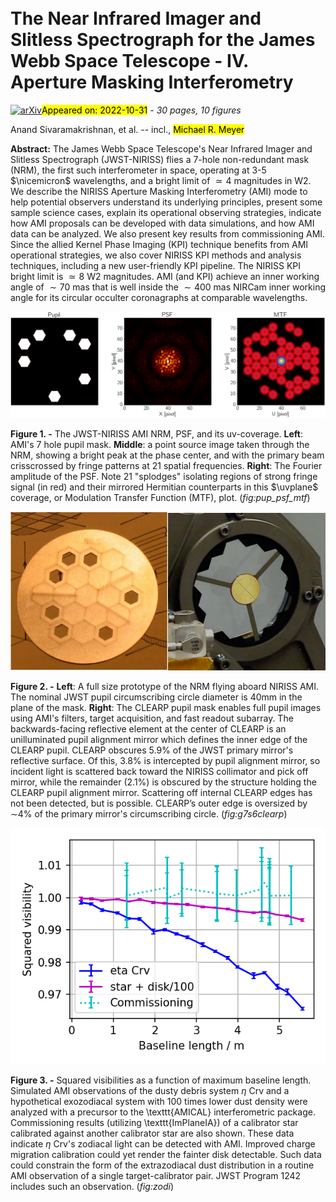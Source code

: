 <div class="macros" style="visibility:hidden;">
$\newcommand{\ensuremath}{}$
$\newcommand{\xspace}{}$
$\newcommand{\object}[1]{\texttt{#1}}$
$\newcommand{\farcs}{{.}''}$
$\newcommand{\farcm}{{.}'}$
$\newcommand{\arcsec}{''}$
$\newcommand{\arcmin}{'}$
$\newcommand{\ion}[2]{#1#2}$
$\newcommand{\textsc}[1]{\textrm{#1}}$
$\newcommand{\hl}[1]{\textrm{#1}}$
$\newcommand{\footnote}[1]{}$
$\newcommand{\etal}{\textit{et al}.}$
$\newcommand{\ie}{\textit{i}.\textit{e}.}$
$\newcommand{\eg}{\textit{e}.\textit{g}.}$
$\newcommand$
$\newcommand$
$\newcommand$
$\newcommand$
$\newcommand$
$\newcommand{\nicemicron}{\text{\textmu m}}$
$\newcommand{\angstrom}{\textup{Å}}$
$\newcommand{\uvplane}{uv-plane}$
$\newcommand{\mirage}{\texttt{MIRaGe}}$
$\newcommand{\finished}{\bf \color{black}}$
$\newcommand{\indraft}{\color{blue}}$
$\newcommand{\notstarted}{\color{red}}$
$\newcommand{\logl}{\ln \mathcal{L}}$
$\newcommand$
$\newcommand$
$\newcommand$
$\newcommand$
$\newcommand$
$\newcommand$
$\newcommand$
$\newcommand$
$\newcommand$
$\newcommand$
$\newcommand$
$\newcommand$
$\newcommand$
$\newcommand$
$\newcommand$
$\newcommand$
$\newcommand$
$\newcommand$
$\newcommand$
$\newcommand$
$\newcommand$
$\newcommand$
$\newcommand$
$\newcommand$
$\newcommand$</div>

<div class="macros" style="visibility:hidden;">
$\newcommand{\ensuremath}{}$
$\newcommand{\xspace}{}$
$\newcommand{\object}[1]{\texttt{#1}}$
$\newcommand{\farcs}{{.}''}$
$\newcommand{\farcm}{{.}'}$
$\newcommand{\arcsec}{''}$
$\newcommand{\arcmin}{'}$
$\newcommand{\ion}[2]{#1#2}$
$\newcommand{\textsc}[1]{\textrm{#1}}$
$\newcommand{\hl}[1]{\textrm{#1}}$
$\newcommand{\footnote}[1]{}$
$\newcommand{\etal}{\textit{et al}.}$
$\newcommand{\ie}{\textit{i}.\textit{e}.}$
$\newcommand{\eg}{\textit{e}.\textit{g}.}$
$\newcommand$
$\newcommand$
$\newcommand$
$\newcommand$
$\newcommand$
$\newcommand{\nicemicron}{\text{\textmu m}}$
$\newcommand{\angstrom}{\textup{Å}}$
$\newcommand{\uvplane}{uv-plane}$
$\newcommand{\mirage}{\texttt{MIRaGe}}$
$\newcommand{\finished}{\bf \color{black}}$
$\newcommand{\indraft}{\color{blue}}$
$\newcommand{\notstarted}{\color{red}}$
$\newcommand{\logl}{\ln \mathcal{L}}$
$\newcommand$
$\newcommand$
$\newcommand$
$\newcommand$
$\newcommand$
$\newcommand$
$\newcommand$
$\newcommand$
$\newcommand$
$\newcommand$
$\newcommand$
$\newcommand$
$\newcommand$
$\newcommand$
$\newcommand$
$\newcommand$
$\newcommand$
$\newcommand$
$\newcommand$
$\newcommand$
$\newcommand$
$\newcommand$
$\newcommand$
$\newcommand$
$\newcommand$</div>



<div id="title">

# The Near Infrared Imager and Slitless Spectrograph for    the  James Webb Space Telescope -    IV. Aperture Masking Interferometry

</div>
<div id="comments">

[![arXiv](https://img.shields.io/badge/arXiv-2210.17434-b31b1b.svg)](https://arxiv.org/abs/2210.17434)<mark>Appeared on: 2022-10-31</mark> - _30 pages, 10 figures_

</div>
<div id="authors">

Anand Sivaramakrishnan, et al. -- incl., <mark>Michael R. Meyer</mark>

</div>
<div id="abstract">

**Abstract:** The James Webb Space Telescope's Near Infrared Imager and Slitless Spectrograph (JWST-NIRISS) flies a 7-hole non-redundant mask (NRM), the first such interferometer in space, operating at 3-5 $\nicemicron$ wavelengths, and a bright limit of $\simeq 4$ magnitudes in W2.   We describe the NIRISS Aperture Masking Interferometry (AMI) mode to help potential observers understand its underlying principles, present some sample science cases, explain its operational observing strategies, indicate how AMI proposals can be developed with data simulations, and how AMI data can be analyzed.  We also present key results from commissioning AMI.  Since the allied Kernel Phase Imaging (KPI) technique benefits from AMI operational strategies, we also cover NIRISS KPI methods and analysis techniques, including a new user-friendly KPI pipeline.  The NIRISS KPI bright limit is $\simeq 8$ W2 magnitudes.  AMI (and KPI) achieve an inner working angle of $\sim  70$ mas that is well inside the $\sim 400$ mas NIRCam inner working angle for its circular occulter coronagraphs at comparable wavelengths.

</div>

<div id="div_fig1">

<img src="tmp_2210.17434/./Figures/ami_psf.png" alt="Fig1" width="100%"/>

**Figure 1. -** The JWST-NIRISS AMI NRM, PSF, and its uv-coverage. **Left**: AMI's 7 hole pupil mask. **Middle**: a point source image taken through the NRM, showing a bright peak at the phase center, and with the primary beam crisscrossed by fringe patterns at 21 spatial frequencies. **Right**: The Fourier amplitude of the PSF. Note 21 "splodges" isolating regions of strong fringe signal (in red) and their mirrored Hermitian counterparts in this $\uvplane$ coverage, or Modulation Transfer Function (MTF), plot. (*fig:pup_psf_mtf*)

</div>
<div id="div_fig2">

<img src="tmp_2210.17434/./Figures/NRMprototype.png" alt="Fig2.1" width="50%"/><img src="tmp_2210.17434/./Figures/CLEARP.png" alt="Fig2.2" width="50%"/>

**Figure 2. -** **Left**: A full size prototype of the NRM flying aboard NIRISS AMI.  The nominal JWST pupil circumscribing circle diameter is  $40 \mathrm{mm}$ in the plane of the mask.  **Right**: The CLEARP pupil mask enables full pupil images using AMI's filters, target acquisition, and fast readout subarray. The backwards-facing reflective element at the center of CLEARP is an unilluminated pupil alignment mirror which defines the inner edge of the CLEARP pupil.
CLEARP obscures 5.9\% of the JWST primary mirror's reflective surface.
Of this, 3.8\% is intercepted by pupil alignment mirror, so incident light is scattered back toward the NIRISS collimator and pick off mirror, while the remainder (2.1\%) is obscured by the structure holding the CLEARP pupil alignment mirror.
Scattering off internal CLEARP edges has not been detected, but is possible.    CLEARP’s outer edge is oversized by $\sim$4\% of the primary mirror's circumscribing circle. (*fig:g7s6clearp*)

</div>
<div id="div_fig3">

<img src="tmp_2210.17434/./Figures/zodi_visamps_com_sim_rc.png" alt="Fig3" width="100%"/>

**Figure 3. -** Squared visibilities as a function of maximum baseline length. Simulated AMI observations of the dusty debris system $\eta$ Crv  and a hypothetical exozodiacal system with 100 times lower dust density were analyzed with a precursor to the \texttt{AMICAL} interferometric package.  Commissioning results (utilizing \texttt{ImPlaneIA}) of a calibrator star calibrated against another calibrator star are also shown.  These data indicate $\eta$ Crv's zodiacal light can be detected with AMI.  Improved charge migration calibration could yet render the fainter disk detectable. Such data could constrain the form of the extrazodiacal dust distribution in a routine AMI observation of a single target-calibrator pair.  JWST Program 1242 includes such an observation. (*fig:zodi*)

</div>